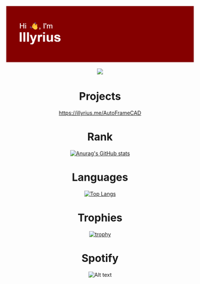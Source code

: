 <div align="center">
  <img src="https://github.com/illyrius666/illyrius666/blob/master/images/header.png" alt="GitHub Logo">
  <p>
    <a href="https://git.io/streak-stats">
      <img src="http://github-readme-streak-stats.herokuapp.com?user=illyrius666&theme=radical&date_format=j%2Fn%5B%2FY%5D&card_width=1200">
    </a>
  </p>
</div>

<h1 style="text-align: center;">Projects</h1>
<p style="text-align: center;"><a href="https://illyrius.me/AutoFrameCAD">https://illyrius.me/AutoFrameCAD</a></p>

<h1 style="text-align: center;">Rank</h1>
<p align="center">
  <a href="https://github.com/anuraghazra/github-readme-stats">
    <img src="https://github-readme-stats.vercel.app/api?username=illyrius666&theme=radical" alt="Anurag's GitHub stats">
  </a>
</p>

<h1 style="text-align: center;">Languages</h1>
<p align="center">
  <a href="https://github.com/illyrius666">
    <img src="https://github-readme-stats.vercel.app/api/top-langs/?username=illyrius666&layout=compact&theme=radical" alt="Top Langs">
  </a>
</p>

<h1 style="text-align: center;">Trophies</h1>
<p align="center">
  <a href="https://github.com/ryo-ma/github-profile-trophy">
    <img src="https://github-profile-trophy.vercel.app/?username=illyrius666&theme=radical" alt="trophy">
  </a>
</p>

<h1 style="text-align: center;">Spotify</h1>
<p align="center">
  <img src="https://spotify-recently-played-readme.vercel.app/api?user=1168441141&count=3" alt="Alt text">
</p>
